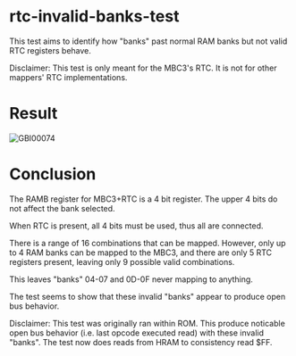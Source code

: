 # rtc-invalid-banks-test

This test aims to identify how "banks" past normal RAM banks but not valid RTC registers behave.

Disclaimer: This test is only meant for the MBC3's RTC. It is not for other mappers' RTC implementations.

# Result

![GBI00074](https://user-images.githubusercontent.com/50538166/113924512-bc9d8980-979e-11eb-804a-67fe0d539b87.PNG)

# Conclusion

The RAMB register for MBC3+RTC is a 4 bit register. The upper 4 bits do not affect the bank selected.

When RTC is present, all 4 bits must be used, thus all are connected.

There is a range of 16 combinations that can be mapped. However, only up to 4 RAM banks can be mapped to the MBC3, and there are only 5 RTC registers present, leaving only 9 possible valid combinations.

This leaves "banks" 04-07 and 0D-0F never mapping to anything.

The test seems to show that these invalid "banks" appear to produce open bus behavior.

Disclaimer: This test was originally ran within ROM. This produce noticable open bus behavior (i.e. last opcode executed read) with these invalid "banks". The test now does reads from HRAM to consistency read $FF.
